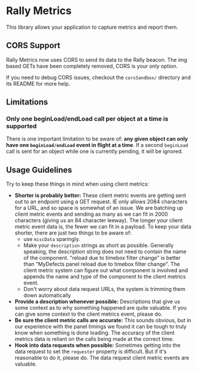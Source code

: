 # Rally Metrics

This library allows your application to capture metrics and report them.

## CORS Support ##

Rally Metrics now uses CORS to send its data to the Rally beacon. The img based GETs have been completely removed, CORS is your only option.

If you need to debug CORS issues, checkout the `corsSandbox/` directory and its README for more help.

## Limitations ##

### Only one beginLoad/endLoad call per object at a time is supported ###

There is one important limitation to be aware of: **any given object can only have one `beginLoad/endLoad` event in flight
at a time**. If a second `beginLoad` call is sent for an object while one is currently pending, it will be ignored.

## Usage Guidelines ##

Try to keep these things in mind when using client metrics:

* **Shorter is probably better:** These client metric events are getting sent out to an endpoint using a GET request. IE only
allows 2084 characters for a URL, and so space is somewhat of an issue. We are batching up client metric events and
sending as many as we can fit in 2000 characters (giving us an 84 character leeway). The longer your client metric event data is,
the fewer we can fit in a payload. To keep your data shorter, there are just two things to be aware of:
    * use `miscData` sparingly.
    * Make your `description` strings as short as possible. Generally speaking, the description string does
    not need to contain the name of the component. "reload due to timebox filter change" is better than "MyDefects panel
    reload due to timebox filter change". The client metric system can figure out what component is involved and appends
    the name and type of the component to the client metrics event.
    * Don't worry about data request URLs, the system is trimming them down automatically
* **Provide a description whenever possible:** Descriptions that give us some context as to why something
happened are quite valuable. If you can give some context to the client metrics event, please do.
* **Be sure the client metric calls are accurate:** This sounds obvious, but in our experience with the panel timings
we found it can be tough to truly know when something is done loading. The accuracy of the client metrics data is
reliant on the calls being made at the correct time.
* **Hook into data requests when possible:** Sometimes getting into the data request to set the `requester`
property is difficult. But if it's reasonable to do it, please do. The data request client metric events are valuable.
